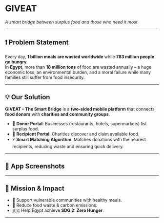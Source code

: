 # GIVEAT 
*A smart bridge between surplus food and those who need it most*  

---

## ❗ Problem Statement  
Every day, **1 billion meals are wasted worldwide** while **783 million people go hungry**.  
In **Egypt**, more than **18 million tons** of food are wasted annually – a huge economic loss, an environmental burden, and a moral failure while many families still suffer from food insecurity.  

---

## 💡 Our Solution  
**GIVEAT – The Smart Bridge** is a **two-sided mobile platform** that connects **food donors** with **charities and community groups**.  

- 🏢 **Donor Portal**: Businesses (restaurants, hotels, supermarkets) list surplus food.  
- 🤝 **Recipient Portal**: Charities discover and claim available food.  
- ⚡ **Smart Matching Algorithm**: Matches donations with the nearest recipients, reducing waste and ensuring quick delivery.  

---

## 📱 App Screenshots  

---

## 🎯 Mission & Impact  
- 👥 Support vulnerable communities with healthy meals.  
- 🌱 Reduce food waste & carbon emissions.  
- 🇪🇬 Help Egypt achieve **SDG 2: Zero Hunger**.  

---
